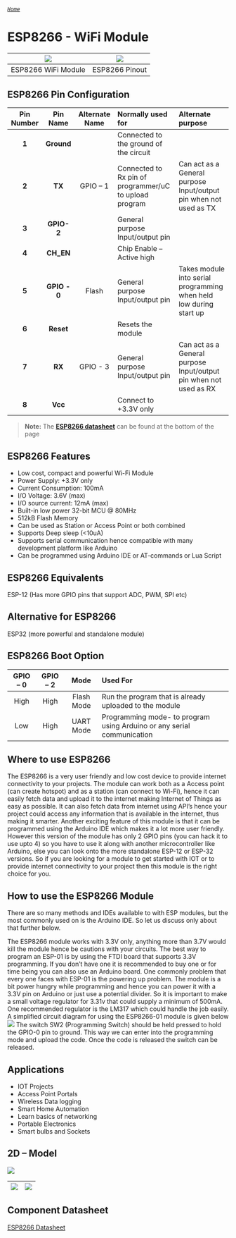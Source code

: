 ###### [`Home`](https://mohanadsinan.github.io/IoT-Based-Healthcare-System/)

# ESP8266  - WiFi Module
| ![](https://i.imgur.com/WyJpwaA.jpg) | ![](https://i.imgur.com/BQslUHb.png) |
| :---: | :---: |
| ESP8266 WiFi Module | ESP8266 Pinout |

## ESP8266 Pin Configuration
| Pin Number | Pin Name | Alternate Name | Normally used for | Alternate purpose |
| :---: | :---: | :---: | :--- | :--- |
| **1** | **Ground** |   | Connected to the ground of the circuit |   |
| **2** | **TX** | GPIO – 1 | Connected to Rx pin of programmer/uC  to upload program | Can act as a General purpose Input/output pin when not used as TX |
| **3** | **GPIO-2** |   | General purpose Input/output pin |   |
| **4** | **CH_EN** |   | Chip Enable – Active high |   |
| **5** | **GPIO - 0** | Flash | General purpose Input/output pin | Takes module into serial programming when held low during start up |
| **6** | **Reset** |   | Resets the module |   |
| **7** | **RX** | GPIO - 3 | General purpose Input/output pin | Can act as a General purpose Input/output pin when not used as RX |
| **8** | **Vcc** |   | Connect to +3.3V only |   |
> **Note:** The [**ESP8266 datasheet**](#component-datasheet) can be found at the bottom of the page

## ESP8266 Features
- Low cost, compact and powerful Wi-Fi Module
- Power Supply: +3.3V only
- Current Consumption: 100mA
- I/O Voltage:  3.6V (max)
- I/O source current: 12mA (max)
- Built-in low power 32-bit MCU @ 80MHz
- 512kB Flash Memory
- Can be used as Station or Access Point or both combined
- Supports Deep sleep (<10uA)
- Supports serial communication hence compatible with many development platform like Arduino
- Can be programmed using Arduino IDE or AT-commands or Lua Script

## ESP8266 Equivalents
ESP-12 (Has more GPIO pins that support ADC, PWM, SPI etc)

## Alternative for ESP8266
ESP32 (more powerful and standalone module)

## ESP8266 Boot Option
| GPIO – 0 | GPIO – 2 | Mode | Used For |
| :---: | :---: | :---: | :--- |
| High | High | Flash Mode | Run the program that is already uploaded to the module |
| Low | High | UART Mode | Programming mode- to program using Arduino or any serial communication |

## Where to use ESP8266
The ESP8266 is a very user friendly and low cost device to provide internet connectivity to your projects. The module can work both as a Access point (can create hotspot) and as a station (can connect to Wi-Fi), hence it can easily fetch data and upload it to the internet making Internet of Things as easy as possible. It can also fetch data from internet using API’s hence your project could access any information that is available in the internet, thus making it smarter. Another exciting feature of this module is that it can be programmed using the Arduino IDE which makes it a lot more user friendly. However this version of the module has only 2 GPIO pins (you can hack it to use upto 4) so you have to use it along with another microcontroller like Arduino, else you can look onto the more standalone ESP-12 or ESP-32 versions. So if you are looking for a module to get started with IOT or to provide internet connectivity to your project then this module is the right choice for you.

## How to use the ESP8266 Module
There are so many methods and IDEs available to with ESP modules, but the most commonly used on is the Arduino IDE. So let us discuss only about that further below.

The ESP8266 module works with 3.3V only, anything more than 3.7V would kill the module hence be cautions with your circuits. The best way to program an ESP-01 is by using the FTDI board that supports 3.3V programming. If you don’t have one it is recommended to buy one or for time being you can also use an Arduino board. One commonly problem that every one faces with ESP-01 is the powering up problem. The module is a bit power hungry while programming and hence you can power it with a 3.3V pin on Arduino or just use a potential divider. So it is important to make a small voltage regulator for 3.31v that could supply a minimum of 500mA. One recommended regulator is the LM317 which could handle the job easily. A simplified circuit diagram for using the ESP8266-01 module is given below
![](https://i.imgur.com/38si9Sk.png)
The switch SW2 (Programming Switch) should be held pressed to hold the GPIO-0 pin to ground. This way we can enter into the programming mode and upload the code. Once the code is released the switch can be released.

## Applications
- IOT Projects
- Access Point Portals
- Wireless Data logging
- Smart Home Automation
- Learn basics of networking
- Portable Electronics
- Smart bulbs and Sockets

## 2D – Model
![](https://i.imgur.com/43JhdjJ.png)

| ![](https://i.imgur.com/5IoDyrL.png) | ![](https://i.imgur.com/fPGtDG9.png) |
| --- | --- |

## Component Datasheet
[ESP8266 Datasheet](ESP8266.pdf)
